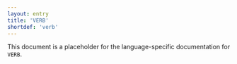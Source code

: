 ```yaml
---
layout: entry
title: 'VERB'
shortdef: 'verb'
---
```


This document is a placeholder for the language-specific documentation
for `VERB`.
